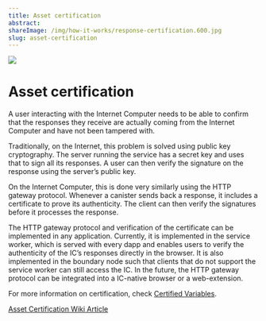```yaml
---
title: Asset certification
abstract:
shareImage: /img/how-it-works/response-certification.600.jpg
slug: asset-certification
---
```


![](/img/how-it-works/response-certification.600x300.jpg)

# Asset certification

A user interacting with the Internet Computer needs to be able to confirm that
the responses they receive are actually coming from the Internet Computer and
have not been tampered with.

Traditionally, on the Internet, this problem is solved using public key cryptography.
The server running the service has a secret key and uses that to sign all its
responses. A user can then verify the signature on the response using the
server’s public key.

On the Internet Computer, this is done very similarly using the HTTP gateway
protocol. Whenever a canister sends back a response, it includes a certificate
to prove its authenticity. The client can then verify the signatures before it
processes the response.

The HTTP gateway protocol and verification of the certificate can be implemented
in any application. Currently, it is implemented in the service worker, which is
served with every dapp and enables users to verify the authenticity of the IC’s
responses directly in the browser. It is also implemented in the boundary node
such that clients that do not support the service worker can still access the IC.
In the future, the HTTP gateway protocol can be integrated into a
IC-native browser or a web-extension.


For more information on certification, check [Certified Variables](/how-it-works/response-certification/).

[Asset Certification Wiki Article](https://wiki.internetcomputer.org/wiki/HTTP_asset_certification)